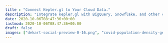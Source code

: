 ```yaml
---
title : "Connect Kepler.gl to Your Cloud Data."
description: "Integrate kepler.gl with BigQuery, Snowflake, and other cloud databases. Create immersive GPU-powered map visualizations using Geospatial SQL. Share cloud-based maps securely, with live updates and collaboration."
date: 2020-10-06T08:47:36+00:00
lastmod: 2020-10-06T08:47:36+00:00
draft: false
images: ["dekart-social-preview-0-16.png", "covid-population-density-germany-2024-03-24.png"]
---
```

